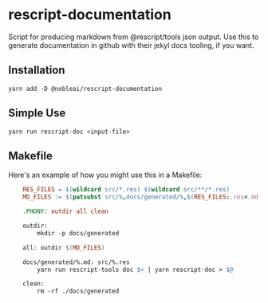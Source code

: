 # rescript-documentation
Script for producing markdown from @rescript/tools json output.
Use this to generate documentation in github with their jekyl docs tooling, if you want.

## Installation
  `yarn add -D @nobleai/rescript-documentation`

## Simple Use
  `yarn run rescript-doc <input-file>`

## Makefile
Here's an example of how you might use this in a Makefile:

```makefile
	RES_FILES = $(wildcard src/*.res) $(wildcard src/**/*.res)
	MD_FILES := $(patsubst src/%,docs/generated/%,$(RES_FILES:.res=.md))

	.PHONY: outdir all clean

	outdir: 
		mkdir -p docs/generated

	all: outdir $(MD_FILES)

	docs/generated/%.md: src/%.res
		yarn run rescript-tools doc $< | yarn rescript-doc > $@

	clean: 
		rm -rf ./docs/generated
```
